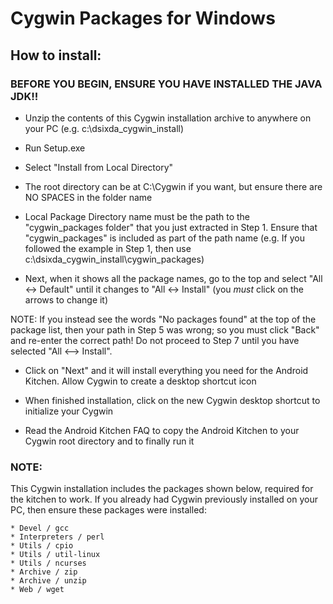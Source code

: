 Cygwin Packages for Windows
===========================

How to install:
---------------

### BEFORE YOU BEGIN, ENSURE YOU HAVE INSTALLED THE JAVA JDK!!


* Unzip the contents of this Cygwin installation archive to anywhere on your PC (e.g. c:\dsixda_cygwin_install)

* Run Setup.exe

* Select "Install from Local Directory"

* The root directory can be at C:\Cygwin if you want, but ensure there are NO SPACES in the folder name

* Local Package Directory name must be the path to the "cygwin_packages folder" that you just extracted in Step 1.  Ensure that "cygwin_packages" is included as part of the path name (e.g. If you followed the example in Step 1, then use c:\dsixda_cygwin_install\cygwin_packages)

* Next, when it shows all the package names, go to the top and select "All <-> Default" until it changes to "All <-> Install" (you *must* click on the arrows to change it)

NOTE: If you instead see the words "No packages found" at the top of the package list, then your path in Step 5 was wrong; so you must click "Back" and re-enter the correct path!  Do not proceed to Step 7 until you have selected "All <--> Install".

* Click on "Next" and it will install everything you need for the Android Kitchen.  Allow Cygwin to create a desktop shortcut icon

* When finished installation, click on the new Cygwin desktop shortcut to initialize your Cygwin

* Read the Android Kitchen FAQ to copy the Android Kitchen to your Cygwin root directory and to finally run it



### NOTE: 

This Cygwin installation includes the packages shown below, required for the kitchen to work. If you already had Cygwin previously installed on your PC, then ensure these packages were installed:

    * Devel / gcc
    * Interpreters / perl
    * Utils / cpio
    * Utils / util-linux
    * Utils / ncurses
    * Archive / zip
    * Archive / unzip
    * Web / wget
